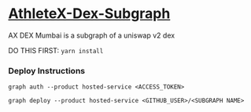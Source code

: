 # [AthleteX-Dex-Subgraph](https://thegraph.com/hosted-service/subgraph/nyamwaya/athlete-x-dex-mumbai)
AX DEX Mumbai is a subgraph of a uniswap v2 dex

DO THIS FIRST: `yarn install`



### Deploy Instructions

```graph auth --product hosted-service <ACCESS_TOKEN>```

```graph deploy --product hosted-service <GITHUB_USER>/<SUBGRAPH NAME>```
